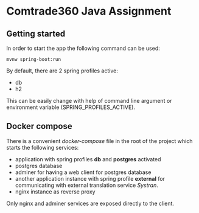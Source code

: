 # Comtrade360 Java Assignment

## Getting started

In order to start the app the following command can be used:

```
mvnw spring-boot:run
```

By default, there are 2 spring profiles active:
- db
- h2

This can be easily change with help of command line argument or environment variable (SPRING_PROFILES_ACTIVE).

## Docker compose

There is a convenient _docker-compose_ file in the root of the project which starts the following services:
- application with spring profiles __db__ and __postgres__ activated
- postgres database
- adminer for having a web client for postgres database
- another application instance with spring profile __external__ for communicating with external translation service _Systran_.
- nginx instance as reverse proxy

Only nginx and adminer services are exposed directly to the client.
